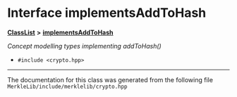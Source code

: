 

# Interface implementsAddToHash



[**ClassList**](annotated.md) **>** [**implementsAddToHash**](interfaceimplements_add_to_hash.md)



_Concept modelling types implementing addToHash()_ 

* `#include <crypto.hpp>`


































































------------------------------
The documentation for this class was generated from the following file `MerkleLib/include/merklelib/crypto.hpp`

